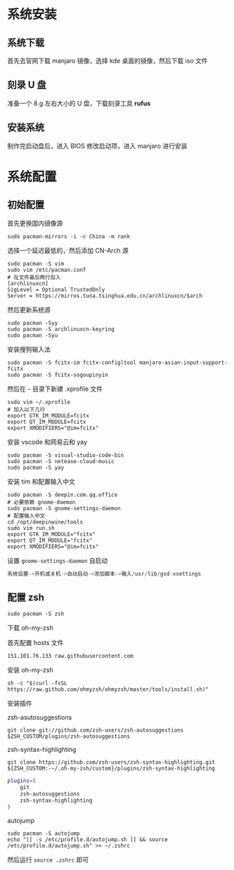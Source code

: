 # 系统安装

## 系统下载

首先去官网下载 manjaro 镜像，选择 kde 桌面的镜像，然后下载 iso 文件



## 刻录 U 盘

准备一个 8 g 左右大小的 U 盘，下载刻录工具 **rufus** 



## 安装系统

制作完启动盘后，进入 BIOS 修改启动项，进入 manjaro 进行安装



# 系统配置

## 初始配置

首先更换国内镜像源

```shell
sudo pacman-mirrors -i -c China -m rank
```

选择一个延迟最低的，然后添加 CN-Arch 源

```shell
sudo pacman -S vim
sudo vim /etc/pacman.conf
# 在文件最后两行加入
[archlinuxcn]
SigLevel = Optional TrustedOnly
Server = https://mirros.tuna.tsinghua.edu.cn/archlinuxcn/$arch
```

然后更新系统源

```shell
sudo pacman -Syy
sudo pacman -S archlinuxcn-keyring
sudo pacman -Syu
```

安装搜狗输入法

```shell
sudo pacman -S fcitx-im fcitx-configltool manjaro-asian-input-support-fcitx
sudo pacman -S fcitx-sogoupinyin
```

然后在 `~` 目录下新建 .xprofile 文件

```shell
sudo vim ~/.xprofile
# 加入以下几行
export GTK_IM_MODULE=fcitx
export QT_IM_MODULE=fcitx
export XMODIFIERS="@im=fcitx"
```

安装 vscode 和网易云和 yay

```shell
sudo pacman -S visual-studio-code-bin
sudo pacman -S netease-cloud-music
sudo pacman -S yay
```

安装 tim 和配置输入中文

```shell
sudo pacman -S deepin.com.qq.office
# 必要依赖 gnome-daemon
sudo pacman -S gnome-settings-daemon
# 配置输入中文
cd /opt/deepinwine/tools
sudo vim run.sh
export GTK_IM_MODULE="fcitx"
export QT_IM_MODULE="fcitx"
export XMODIFIERS="@im=fcitx"
```

设置 `gnome-settings-daemon`  自启动

```rust
系统设置->开机或关机->自动启动->添加脚本->输入/usr/lib/gsd-xsettings
```

## 配置 zsh

```shell
sudo pacman -S zsh
```

下载 oh-my-zsh 

首先配置 hosts 文件

```shell
151.101.76.133 raw.githubusercontent.com
```



安装 oh-my-zsh

```shell
sh -c "$(curl -fsSL https://raw.github.com/ohmyzsh/ohmyzsh/master/tools/install.sh)"
```

 安装插件

zsh-asutosuggestions

```shell
git clone git://github.com/zsh-users/zsh-autosuggestions $ZSH_CUSTOM/plugins/zsh-autosuggestions
```

zsh-syntax-highlighting

```shell
git clone https://github.com/zsh-users/zsh-syntax-highlighting.git ${ZSH_CUSTOM:-~/.oh-my-zsh/custom}/plugins/zsh-syntax-highlighting
```

```zsh
plugins=(
	git
	zsh-autosuggestions
	zsh-syntax-highlighting
)
```



autojump

```shell
sudo pacman -S autojump
echo "[[ -s /etc/profile.d/autojump.sh ]] && source /etc/profile.d/autojump.sh" >> ~/.zshrc
```

然后运行 `source .zshrc` 即可